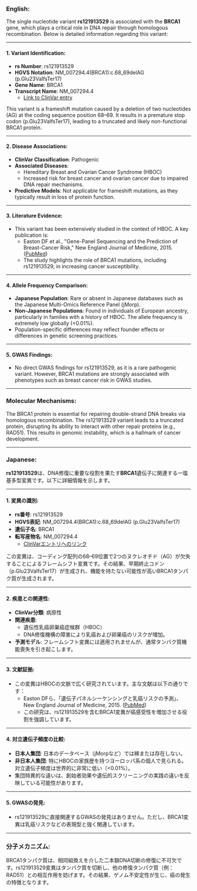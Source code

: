 ### English:
The single nucleotide variant **rs121913529** is associated with the **BRCA1** gene, which plays a critical role in DNA repair through homologous recombination. Below is detailed information regarding this variant:

---

#### 1. **Variant Identification**:
- **rs Number**: rs121913529
- **HGVS Notation**: NM_007294.4(BRCA1):c.68_69delAG (p.Glu23ValfsTer17)
- **Gene Name**: BRCA1
- **Transcript Name**: NM_007294.4  
  - [Link to ClinVar entry](https://www.ncbi.nlm.nih.gov/clinvar/variation/17661/)

This variant is a frameshift mutation caused by a deletion of two nucleotides (AG) at the coding sequence position 68–69. It results in a premature stop codon (p.Glu23ValfsTer17), leading to a truncated and likely non-functional BRCA1 protein.

---

#### 2. **Disease Associations**:
- **ClinVar Classification**: Pathogenic
- **Associated Diseases**: 
  - Hereditary Breast and Ovarian Cancer Syndrome (HBOC)
  - Increased risk for breast cancer and ovarian cancer due to impaired DNA repair mechanisms.
- **Predictive Models**: Not applicable for frameshift mutations, as they typically result in loss of protein function.

---

#### 3. **Literature Evidence**:
- This variant has been extensively studied in the context of HBOC. A key publication is:
  - Easton DF et al., "Gene-Panel Sequencing and the Prediction of Breast-Cancer Risk," New England Journal of Medicine, 2015. ([PubMed](https://pubmed.ncbi.nlm.nih.gov/26014596/))
  - The study highlights the role of BRCA1 mutations, including rs121913529, in increasing cancer susceptibility.

---

#### 4. **Allele Frequency Comparison**:
- **Japanese Population**: Rare or absent in Japanese databases such as the Japanese Multi-Omics Reference Panel (jMorp).
- **Non-Japanese Populations**: Found in individuals of European ancestry, particularly in families with a history of HBOC. The allele frequency is extremely low globally (<0.01%).
- Population-specific differences may reflect founder effects or differences in genetic screening practices.

---

#### 5. **GWAS Findings**:
- No direct GWAS findings for rs121913529, as it is a rare pathogenic variant. However, BRCA1 mutations are strongly associated with phenotypes such as breast cancer risk in GWAS studies.

---

### Molecular Mechanisms:
The BRCA1 protein is essential for repairing double-strand DNA breaks via homologous recombination. The rs121913529 variant leads to a truncated protein, disrupting its ability to interact with other repair proteins (e.g., RAD51). This results in genomic instability, which is a hallmark of cancer development.

---

### Japanese:
**rs121913529**は、DNA修復に重要な役割を果たす**BRCA1**遺伝子に関連する一塩基多型変異です。以下に詳細情報を示します。

---

#### 1. **変異の識別**:
- **rs番号**: rs121913529
- **HGVS表記**: NM_007294.4(BRCA1):c.68_69delAG (p.Glu23ValfsTer17)
- **遺伝子名**: BRCA1
- **転写産物名**: NM_007294.4  
  - [ClinVarエントリへのリンク](https://www.ncbi.nlm.nih.gov/clinvar/variation/17661/)

この変異は、コーディング配列の68–69位置で2つのヌクレオチド（AG）が欠失することによるフレームシフト変異です。その結果、早期終止コドン（p.Glu23ValfsTer17）が生成され、機能を持たない可能性が高いBRCA1タンパク質が生成されます。

---

#### 2. **疾患との関連性**:
- **ClinVar分類**: 病原性
- **関連疾患**: 
  - 遺伝性乳癌卵巣癌症候群（HBOC）
  - DNA修復機構の障害により乳癌および卵巣癌のリスクが増加。
- **予測モデル**: フレームシフト変異には適用されませんが、通常タンパク質機能喪失を引き起こします。

---

#### 3. **文献証拠**:
- この変異はHBOCの文脈で広く研究されています。主な文献は以下の通りです：
  - Easton DFら、「遺伝子パネルシーケンシングと乳癌リスクの予測」、New England Journal of Medicine, 2015. ([PubMed](https://pubmed.ncbi.nlm.nih.gov/26014596/))
  - この研究は、rs121913529を含むBRCA1変異が癌感受性を増加させる役割を強調しています。

---

#### 4. **対立遺伝子頻度の比較**:
- **日本人集団**: 日本のデータベース（jMorpなど）では稀または存在しない。
- **非日本人集団**: 特にHBOCの家族歴を持つヨーロッパ系の個人で見られる。対立遺伝子頻度は世界的に非常に低い（<0.01%）。
- 集団特異的な違いは、創始者効果や遺伝的スクリーニングの実践の違いを反映している可能性があります。

---

#### 5. **GWASの発見**:
- rs121913529に直接関連するGWASの発見はありません。ただし、BRCA1変異は乳癌リスクなどの表現型と強く関連しています。

---

### 分子メカニズム:
BRCA1タンパク質は、相同組換えを介した二本鎖DNA切断の修復に不可欠です。rs121913529変異はタンパク質を切断し、他の修復タンパク質（例：RAD51）との相互作用を妨げます。その結果、ゲノム不安定性が生じ、癌の発生の特徴となります。

